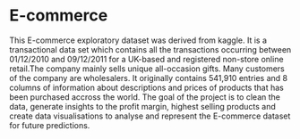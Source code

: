 # E-commerce
This E-commerce exploratory dataset was derived from kaggle. It is a transactional data set which contains all the transactions occurring between 01/12/2010 and 09/12/2011 for a UK-based and registered non-store online retail.The company mainly sells unique all-occasion gifts. Many customers of the company are wholesalers. It originally contains 541,910 entries and 8 columns of information about descriptions and prices of products that has been purchased accross the world. The goal of the project is to clean the data, generate insights to the profit margin, highest selling products and create data visualisations to analyse and represent the E-commerce dataset for future predictions.

